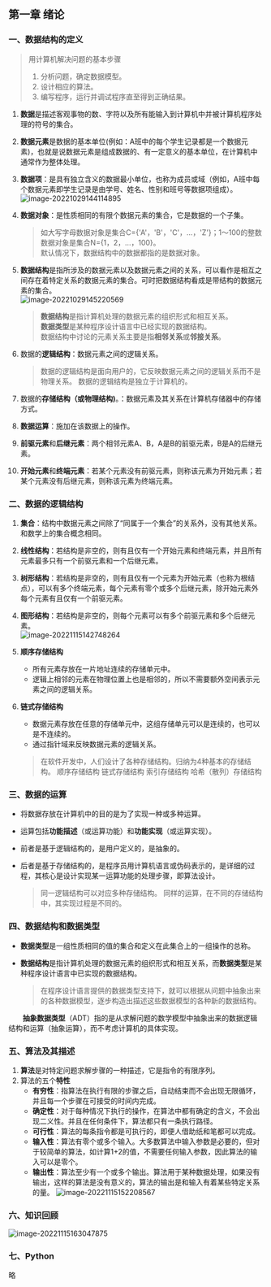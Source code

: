 ## 第一章 绪论

### 一、数据结构的定义  
> 用计算机解决问题的基本步骤
> 1. 分析问题，确定数据模型。
> 2. 设计相应的算法。
> 3. 编写程序，运行并调试程序直至得到正确结果。



1. **数据**是描述客观事物的数、字符以及所有能输入到计算机中并被计算机程序处理的符号的集合。  

2. **数据元素**是数据的基本单位(例如：A班中的每个学生记录都是一个数据元素)，也就是说数据元素是组成数据的、有一定意义的基本单位，在计算机中通常作为整体处理。  

3. **数据项**：是具有独立含义的数据最小单位，也称为成员或域（例如，A班中每个数据元素即学生记录是由学号、姓名、性别和班号等数据项组成）。  
    ![image-20221029144114895](../imgs/数据结构与算法/绪论/image-20221029144114895.png)

4. **数据对象**：是性质相同的有限个数据元素的集合，它是数据的一个子集。  
    > 如大写字母数据对象是集合C={'A'，'B'，'C'，…，'Z'}；1～100的整数数据对象是集合N={1，2，…，100}。   
    > 默认情况下，数据结构中的数据都指的是数据对象。  

5. **数据结构**是指所涉及的数据元素以及数据元素之间的关系，可以看作是相互之间存在着特定关系的数据元素的集合。可时把数据结构看成是带结构的数据元素的集合。  
    ![image-20221029145220569](../imgs/数据结构与算法/绪论/image-20221029145220569.png)
    
    > **数据结构**是指计算机处理的数据元素的组织形式和相互关系。  
    > **数据类型**是某种程序设计语言中已经实现的数据结构。  
    > 数据结构中讨论的元素关系主要是指**相邻关系**或**邻接关系**。  
    
6. 数据的**逻辑结构**：数据元素之间的逻辑关系。  
    > 数据的逻辑结构是面向用户的，它反映数据元素之间的逻辑关系而不是物理关系。
    > 数据的逻辑结构是独立于计算机的。

7. 数据的**存储结构（或物理结构)**。：数据元素及其关系在计算机存储器中的存储方式。  

8. **数据运算**：施加在该数据上的操作。  

9. **前驱元素**和**后继元素**：两个相邻元素A、B，A是B的前驱元素，B是A的后继元素。  

10. **开始元素**和**终端元素**：若某个元素没有前驱元素，则称该元素为开始元素；若某个元素没有后继元素，则称该元素为终端元素。  



### 二、数据的逻辑结构

1. **集合**：结构中数据元素之间除了“同属于一个集合”的关系外，没有其他关系。和数学上的集合概念相同。  

2. **线性结构**：若结构是非空的，则有且仅有一个开始元素和终端元素，并且所有元素最多只有一个前驱元素和一个后继元素。  

3. **树形结构**：若结构是非空的，则有且仅有一个元素为开始元素（也称为根结点），可以有多个终端元素，每个元素有零个或多个后继元素，除开始元素外每个元素有且仅有一个前驱元素。  

4. **图形结构**：若结构是非空的，则每个元素可以有多个前驱元素和多个后继元素。  
    ![image-20221115142748264](../imgs/数据结构与算法/绪论/image-20221115142748264.png)

5. **顺序存储结构**  
    - 所有元素存放在一片地址连续的存储单元中。
    - 逻辑上相邻的元素在物理位置上也是相邻的，所以不需要额外空间表示元素之间的逻辑关系。


6. **链式存储结构**  
    - 数据元素存放在任意的存储单元中，这组存储单元可以是连续的，也可以是不连续的。
    - 通过指针域来反映数据元素的逻辑关系。

    > 在软件开发中，人们设计了各种存储结构。归纳为4种基本的存储结构。
    > 顺序存储结构
    > 链式存储结构
    > 索引存储结构
    > 哈希（散列）存储结构



### 三、数据的运算

- 将数据存放在计算机中的目的是为了实现一种或多种运算。
- 运算包括**功能描述**（或运算功能）和**功能实现**（或运算实现）。
- 前者是基于逻辑结构的，是用户定义的，是抽象的。
- 后者是基于存储结构的，是程序员用计算机语言或伪码表示的，是详细的过程，其核心是设计实现某一运算功能的处理步骤，即算法设计。

    > 同一逻辑结构可以对应多种存储结构。
    > 同样的运算，在不同的存储结构中，其实现过程是不同的。

### 四、数据结构和数据类型

- **数据类型**是一组性质相同的值的集合和定义在此集合上的一组操作的总称。  
- **数据结构**是指计算机处理的数据元素的组织形式和相互关系，而**数据类型**是某种程序设计语言中已实现的数据结构。  

    > 在程序设计语言提供的数据类型支持下，就可以根据从问题中抽象出来的各种数据模型，逐步构造出描述这些数据模型的各种新的数据结构。

&emsp;&emsp;**抽象数据类型**（ADT）指的是从求解问题的数学模型中抽象出来的数据逻辑结构和运算（抽象运算），而不考虑计算机的具体实现。  



### 五、算法及其描述

1. **算法**是对特定问题求解步骤的一种描述，它是指令的有限序列。  
2. 算法的五个**特性**
    - **有穷性**：指算法在执行有限的步骤之后，自动结束而不会出现无限循环，并且每一个步骤在可接受的时间内完成。
    - **确定性**：对于每种情况下执行的操作，在算法中都有确定的含义，不会出现二义性。并且在任何条件下，算法都只有一条执行路径。
    - **可行性**：算法的每条指令都是可执行的，即便人借助纸和笔都可以完成。
    - **输入性**：算法有零个或多个输入。大多数算法中输入参数是必要的，但对于较简单的算法，如计算1+2的值，不需要任何输入参数，因此算法的输入可以是零个。
    - **输出性**：算法至少有一个或多个输出。算法用于某种数据处理，如果没有输出，这样的算法是没有意义的，算法的输出是和输入有着某些特定关系的量。
    ![image-20221115152208567](../imgs/数据结构与算法/绪论/image-20221115152208567.png)



### 六、知识回顾

![image-20221115163047875](../imgs/数据结构与算法/绪论/image-20221115163047875.png)





### 七、Python

略
